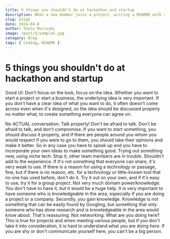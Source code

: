 ```yaml
---
title: 5 things you shouldn't do at hackathon and startup
description: When a new member joins a project, writing a README with an overview of the project and links to necessary documents will make it easier to understand the project and reduce unnecessary communication costs.
slug: blog5
date: 2024-04-8
author: Shoto Morisaki
image: /post/5/sample5.jpg
category: Blog
tags: [ Coding, README ]
---
```


# 5 things you shouldn't do at hackathon and startup

Good UI: Don't focus on the look, focus on the idea.
Whether you want to start a project or start a business, the underlying idea is very important. If you don't have a clear idea of what you want to do, it often doesn't come across even when it's designed, so the idea should be discussed properly no matter what, to create something everyone can agree on.

No ACTUAL conversation: Talk properly!
Don't be afraid to talk. Don't be afraid to talk, and don't compromise. If you want to start something, you should discuss it properly, and if there are people around you whom you would respect if you were to go to them, you should take their opinions and make it better. So in any case you have to speak up and you have to incorporate your own ideas to make something good.
Trying out something new, using niche tech: Stop it, other team members are in trouble. Shouldn't add to the experience.
If it's not something that everyone can share, it's very weak to use. If there is a reason for using a technology or passage, fine, but if there is no reason, etc. for a technology or little-known tool that no one has used before, don't do it. Try it out on your own, and if it's easy to use, try it for a group project.
Not very much domain power/knowledge: You don't have to have it, but it would be a huge help.
It is very important to have someone who is knowledgeable in the area, especially if you are doing a project or a company. Secondly, you gain knowledge. Knowledge is not something that can be easily found by Googling, but something that only someone who has done research and is knowledgeable in the area would know about. That's reassuring.
Not networking: What are you doing here?
This is true for projects and when meeting various people, but if you don't take it into consideration, it is hard to understand what you are doing here. If you are shy or don't communicate yourself here, you can't be a big person.

